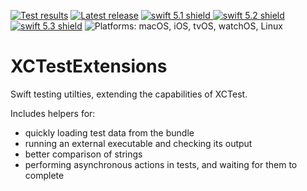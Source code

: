 [comment]: <> (Header Generated by ActionStatus 2.0 - 395)

[![Test results][tests shield]][actions] [![Latest release][release shield]][releases] [![swift 5.1 shield] ![swift 5.2 shield] ![swift 5.3 shield]][swift] ![Platforms: macOS, iOS, tvOS, watchOS, Linux][platforms shield]

[release shield]: https://img.shields.io/github/v/release/elegantchaos/XCTestExtensions
[platforms shield]: https://img.shields.io/badge/platforms-macOS_iOS_tvOS_watchOS_Linux-lightgrey.svg?style=flat "macOS, iOS, tvOS, watchOS, Linux"
[tests shield]: https://github.com/elegantchaos/XCTestExtensions/workflows/Tests/badge.svg
[swift 5.1 shield]: https://img.shields.io/badge/swift-5.1-F05138.svg "Swift 5.1"
[swift 5.2 shield]: https://img.shields.io/badge/swift-5.2-F05138.svg "Swift 5.2"
[swift 5.3 shield]: https://img.shields.io/badge/swift-5.3-F05138.svg "Swift 5.3"

[swift]: https://swift.org
[releases]: https://github.com/elegantchaos/XCTestExtensions/releases
[actions]: https://github.com/elegantchaos/XCTestExtensions/actions

[comment]: <> (End of ActionStatus Header)

# XCTestExtensions

Swift testing utilties, extending the capabilities of XCTest.

Includes helpers for:

- quickly loading test data from the bundle
- running an external executable and checking its output
- better comparison of strings
- performing asynchronous actions in tests, and waiting for them to complete


